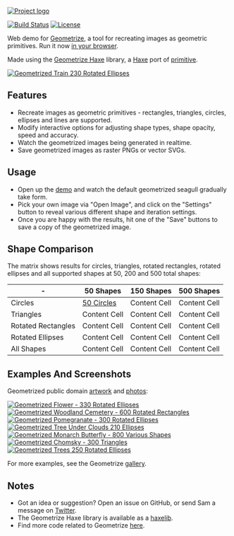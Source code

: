 [![Project logo](https://github.com/Tw1ddle/geometrize-haxe-web/blob/master/screenshots/logo.png?raw=true "Geometrize Haxe Project logo")](http://www.geometrize.co.uk/)

[![Build Status](https://img.shields.io/travis/Tw1ddle/geometrize-haxe-web.svg?style=flat-square)](https://travis-ci.org/Tw1ddle/geometrize-haxe-web)
[![License](http://img.shields.io/:license-mit-blue.svg?style=flat-square)](https://github.com/Tw1ddle/geometrize-haxe-web/blob/master/LICENSE)

Web demo for [Geometrize](http://www.geometrize.co.uk/), a tool for recreating images as geometric primitives. Run it now [in your browser](http://www.samcodes.co.uk/project/geometrize-haxe-web/).

Made using the [Geometrize Haxe](https://github.com/Tw1ddle/geometrize-haxe) library, a [Haxe](https://haxe.org/) port of [primitive](https://github.com/fogleman/primitive).

[![Geometrized Train 230 Rotated Ellipses](https://github.com/Tw1ddle/geometrize-haxe/blob/master/screenshots/train.png?raw=true "Train - 230 Rotated Ellipses")](http://www.geometrize.co.uk/)

## Features
* Recreate images as geometric primitives - rectangles, triangles, circles, ellipses and lines are supported.
* Modify interactive options for adjusting shape types, shape opacity, speed and accuracy.
* Watch the geometrized images being generated in realtime.
* Save geometrized images as raster PNGs or vector SVGs.

## Usage

* Open up the [demo](http://www.samcodes.co.uk/project/geometrize-haxe-web/) and watch the default geometrized seagull gradually take form.
* Pick your own image via "Open Image", and click on the "Settings" button to reveal various different shape and iteration settings.
* Once you are happy with the results, hit one of the "Save" buttons to save a copy of the geometrized image.

## Shape Comparison

The matrix shows results for circles, triangles, rotated rectangles, rotated ellipses and all supported shapes at 50, 200 and 500 total shapes:

| -                  | 50 Shapes     | 150 Shapes    | 500 Shapes   |
| ------------------ | ------------- | ------------- | ------------ |
| Circles            | [50 Circles](https://github.com/Tw1ddle/geometrize-haxe-web/screenshots/seagull_50_circles.png) | Content Cell  | Content Cell |
| Triangles          | Content Cell  | Content Cell  | Content Cell |
| Rotated Rectangles | Content Cell  | Content Cell  | Content Cell |
| Rotated Ellipses   | Content Cell  | Content Cell  | Content Cell |
| All Shapes         | Content Cell  | Content Cell  | Content Cell |

## Examples And Screenshots

Geometrized public domain [artwork](https://commons.wikimedia.org/wiki/Category:Paintings_by_painter) and [photos](https://www.pexels.com/public-domain-images/):

[![Geometrized Flower - 330 Rotated Ellipses](https://github.com/Tw1ddle/geometrize-haxe-web/blob/master/screenshots/flower.png?raw=true "Flower - 330 Rotated Ellipses")](http://www.geometrize.co.uk/)
[![Geometrized Woodland Cemetery - 600 Rotated Rectangles](https://github.com/Tw1ddle/geometrize-haxe-web/blob/master/screenshots/woodland_cemetery.png?raw=true "Woodland Cemetery - 600 Rotated Rectangles")](http://www.geometrize.co.uk/)
[![Geometrized Pomegranate - 300 Rotated Ellipses](https://github.com/Tw1ddle/geometrize-haxe-web/blob/master/screenshots/pomegranate.png?raw=true "Pomegranate - 300 Rotated Ellipses")](http://www.geometrize.co.uk/)
[![Geometrized Tree Under Clouds 210 Ellipses](https://github.com/Tw1ddle/geometrize-haxe/blob/master/screenshots/tree_under_clouds.png?raw=true "Tree Under Clouds - 210 Ellipses")](http://www.geometrize.co.uk/)
[![Geometrized Monarch Butterfly - 800 Various Shapes](https://github.com/Tw1ddle/geometrize-haxe-web/blob/master/screenshots/monarch_butterfly.png?raw=true "Monarch Butterfly - 800 Various Shapes")](http://www.geometrize.co.uk/)
[![Geometrized Chomsky - 300 Triangles](https://github.com/Tw1ddle/geometrize-haxe-web/blob/master/screenshots/chomsky.png?raw=true "Noam Chomsky - 300 Triangles")](http://www.geometrize.co.uk/)
[![Geometrized Trees 250 Rotated Ellipses](https://github.com/Tw1ddle/geometrize-haxe/blob/master/screenshots/trees.png?raw=true "Trees - 250 Rotated Ellipses")](http://www.geometrize.co.uk/)

For more examples, see the Geometrize [gallery](http://gallery.geometrize.co.uk/).

## Notes
* Got an idea or suggestion? Open an issue on GitHub, or send Sam a message on [Twitter](https://twitter.com/Sam_Twidale).
* The Geometrize Haxe library is available as a [haxelib](https://lib.haxe.org/p/geometrize-haxe).
* Find more code related to Geometrize [here](http://resources.geometrize.co.uk/).